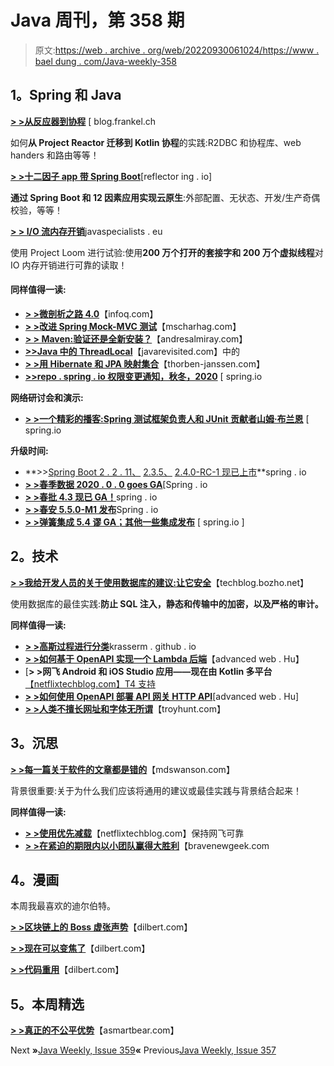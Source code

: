 # Java 周刊，第 358 期

> 原文:[https://web . archive . org/web/20220930061024/https://www . bael dung . com/Java-weekly-358](https://web.archive.org/web/20220930061024/https://www.baeldung.com/java-weekly-358)

## **1。Spring 和 Java**

[**> >从反应器到协程**](https://web.archive.org/web/20220629004803/https://blog.frankel.ch/reactor-to-coroutines/) [ blog.frankel.ch

如何**从 Project Reactor 迁移到 Kotlin 协程**的实践:R2DBC 和协程库、web handers 和路由等等！

[**> >十二因子 app 带 Spring Boot**](https://web.archive.org/web/20220629004803/https://reflectoring.io/spring-boot-12-factor-app/)[reflector ing . io]

**通过 Spring Boot 和 12 因素应用实现云原生**:外部配置、无状态、开发/生产奇偶校验，等等！

[**> > I/O 流内存开销**](https://web.archive.org/web/20220629004803/https://www.javaspecialists.eu/archive/Issue285-I-O-Stream-Memory-Overhead.html)javaspecialists . eu

使用 Project Loom 进行试验:使用**200 万个打开的套接字和 200 万个虚拟线程**对 IO 内存开销进行可靠的读取！

#### **同样值得一读:**

*   [**> >微剖析之路 4.0**](https://web.archive.org/web/20220629004803/https://www.infoq.com/news/2020/11/the-road-to-microprofile-4)【infoq.com】
*   [**> >改进 Spring Mock-MVC 测试**](https://web.archive.org/web/20220629004803/https://www.mscharhag.com/spring/clean-mock-mvc-tests)【mscharhag.com】
*   [**> > Maven:验证还是全新安装？**](https://web.archive.org/web/20220629004803/http://andresalmiray.com/maven-verify-or-clean-install/)【andresalmiray.com】
*   [**>>Java 中的 ThreadLocal**](https://web.archive.org/web/20220629004803/https://javarevisited.blogspot.com/2012/05/how-to-use-threadlocal-in-java-benefits.html?utm_source=feedburner&utm_medium=feed&utm_campaign=Feed:+Javarevisited+(javarevisited)#axzz6cuN1XolC)【javarevisited.com】中的
*   [**> >用 Hibernate 和 JPA 映射集合**](https://web.archive.org/web/20220629004803/https://thorben-janssen.com/collections-hibernate-jpa/)【thorben-janssen.com】
*   [**>>repo . spring . io 权限变更通知，秋冬，2020**](https://web.archive.org/web/20220629004803/https://spring.io/blog/2020/10/29/notice-of-permissions-changes-to-repo-spring-io-fall-and-winter-2020) [ spring.io

**网络研讨会和演示:**

*   [**> >一个精彩的播客:Spring 测试框架负责人和 JUnit 贡献者山姆·布兰恩**](https://web.archive.org/web/20220629004803/https://spring.io/blog/2020/10/29/a-bootiful-podcast-spring-test-framework-lead-and-junit-contributor-sam-brannen) [ spring.io

**升级时间:**

*   **>>[Spring Boot 2 . 2 . 11、](https://web.archive.org/web/20220629004803/https://spring.io/blog/2020/10/29/spring-boot-2-2-11-available-now) [2.3.5、](https://web.archive.org/web/20220629004803/https://spring.io/blog/2020/10/29/spring-boot-2-3-5-available-now) [2.4.0-RC-1 现已上市](https://web.archive.org/web/20220629004803/https://spring.io/blog/2020/10/30/spring-boot-2-4-0-rc1-available-now)**spring . io
*   [**> >春季数据 2020 . 0 . 0 goes GA**](https://web.archive.org/web/20220629004803/https://spring.io/blog/2020/10/28/spring-data-2020-0-0-goes-ga)[Spring . io
*   [**> >春批 4.3 现已 GA！**](https://web.archive.org/web/20220629004803/https://spring.io/blog/2020/10/28/spring-batch-4-3-is-now-ga)spring . io
*   [**> >春安 5.5.0-M1 发布**](https://web.archive.org/web/20220629004803/https://spring.io/blog/2020/11/04/spring-security-5-5-0-m1-released)Spring . io
*   [**> >弹簧集成 5.4 谬 GA；其他一些集成发布**](https://web.archive.org/web/20220629004803/https://spring.io/blog/2020/11/02/spring-integration-5-4-goes-ga-some-other-integration-releases) [ spring.io ]

## **2。技术**

[**> >我给开发人员的关于使用数据库的建议:让它安全**](https://web.archive.org/web/20220629004803/https://techblog.bozho.net/my-advice-to-developers-about-working-with-databases-make-it-secure/)【techblog.bozho.net】

使用数据库的最佳实践:**防止 SQL 注入，静态和传输中的加密，以及严格的审计。**

**同样值得一读:**

*   [**> >高斯过程进行分类**](https://web.archive.org/web/20220629004803/https://krasserm.github.io/2020/11/04/gaussian-processes-classification/)krasserm . github . io
*   [**> >如何基于 OpenAPI 实现一个 Lambda 后端**](https://web.archive.org/web/20220629004803/https://advancedweb.hu/how-to-implement-a-lambda-backend-based-on-openapi/)【advanced web . Hu】
*   [**> >网飞 Android 和 iOS Studio 应用——现在由 Kotlin 多平台**[【netflixtechblog.com】T4 支持](https://web.archive.org/web/20220629004803/https://netflixtechblog.com/netflix-android-and-ios-studio-apps-kotlin-multiplatform-d6d4d8d25d23)
*   [**> >如何使用 OpenAPI 部署 API 网关 HTTP API**](https://web.archive.org/web/20220629004803/https://advancedweb.hu/how-to-use-openapi-to-deploy-an-api-gateway-http-api/)[advanced web . Hu]
*   **[> >人类不擅长网址和字体无所谓](https://web.archive.org/web/20220629004803/https://www.troyhunt.com/humans-are-bad-at-urls-and-fonts-dont-matter/)**【troyhunt.com】

## **3。沉思**

[**> >每一篇关于软件的文章都是错的**](https://web.archive.org/web/20220629004803/https://mdswanson.com/blog/2020/10/31/every-article-about-software-is-wrong.html)【mdswanson.com】

背景很重要:关于为什么我们应该将通用的建议或最佳实践与背景结合起来！

**同样值得一读:**

*   [**> >使用优先减载**](https://web.archive.org/web/20220629004803/https://netflixtechblog.com/keeping-netflix-reliable-using-prioritized-load-shedding-6cc827b02f94)【netflixtechblog.com】保持网飞可靠
*   [**> >在紧迫的期限内以小团队赢得大胜利**](https://web.archive.org/web/20220629004803/https://bravenewgeek.com/getting-big-wins-with-small-teams-on-tight-deadlines/)【bravenewgeek.com

## **4。漫画**

本周我最喜欢的迪尔伯特。

[**> >区块链上的 Boss 虚张声势**](https://web.archive.org/web/20220629004803/https://dilbert.com/strip/2020-11-03)【dilbert.com】

[**> >现在可以变焦了**](https://web.archive.org/web/20220629004803/https://dilbert.com/strip/2020-11-01)【dilbert.com】

[**> >代码重用**](https://web.archive.org/web/20220629004803/https://dilbert.com/strip/2020-10-30)【dilbert.com】

## **5。本周精选**

**[> >真正的不公平优势](https://web.archive.org/web/20220629004803/https://blog.asmartbear.com/unfair-advantages.html)**【asmartbear.com】

Next **»**[Java Weekly, Issue 359](/web/20220629004803/https://www.baeldung.com/java-weekly-359)**«** Previous[Java Weekly, Issue 357](/web/20220629004803/https://www.baeldung.com/java-weekly-357)